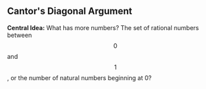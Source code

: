 ## Cantor's Diagonal Argument

__Central Idea:__ What has more numbers? The set of rational numbers between $$0$$ and $$1$$, or the number of natural numbers beginning at 0?
